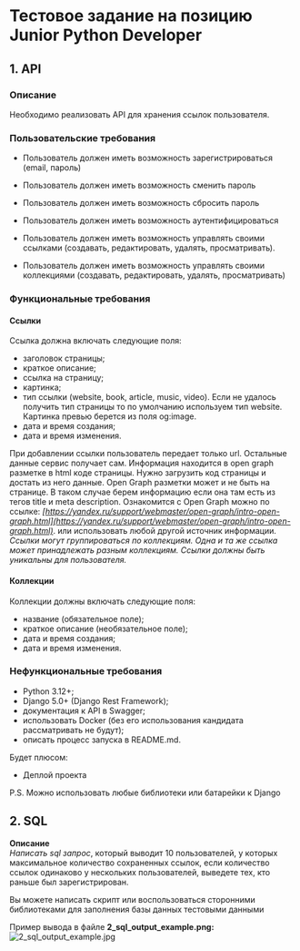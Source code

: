 # **Тестовое задание на позицию Junior Python Developer**   
   
## **1. API**   
### **Описание**   
Необходимо реализовать API для хранения ссылок пользователя.   
### Пользовательские требования   
- Пользователь должен иметь возможность зарегистрироваться (email, пароль)   
- Пользователь должен иметь возможность сменить пароль   
- Пользователь должен иметь возможность сбросить пароль   
- Пользователь должен иметь возможность аутентифицироваться   

- Пользователь должен иметь возможность управлять своими ссылками
(создавать, редактировать, удалять, просматривать).
   
- Пользователь должен иметь возможность управлять своими коллекциями
(создавать, редактировать, удалять, просматривать)
   
   
### Функциональные требования   
#### Ссылки   
Ссылка должна включать следующие поля:   
- заголовок страницы;   
- краткое описание;   
- ссылка на страницу;   
- картинка;   
- тип ссылки (website, book, article, music, video). Если не удалось получить тип страницы то по умолчанию используем тип website. Картинка превью берется из поля og:image.   
- дата и время создания;   
- дата и время изменения.   
   
При добавлении ссылки пользователь передает только url. Остальные данные сервис получает сам. Информация находится в open graph разметке в html коде страницы. Нужно загрузить код страницы и достать из него данные. Open Graph разметки может и не быть на странице. В таком случае берем информацию если она там есть из тегов title и meta description. Ознакомится с Open Graph можно по ссылке: *[https://yandex.ru/support/webmaster/open-graph/intro-open-graph.html](https://yandex.ru/support/webmaster/open-graph/intro-open-graph.html)*. или использовать любой другой источник информации.   
*Ссылки могут группироваться по коллекциям. Одна и та же ссылка может принадлежать разным коллекциям. Ссылки должны быть уникальны для пользователя.*   

#### Коллекции   
Коллекции должны включать следующие поля:   
- название (обязательное поле);   
- краткое описание (необязательное поле);   
- дата и время создания;   
- дата и время изменения.   
   
### **Нефункциональные требования**   
- Python 3.12+;   
- Django 5.0+ (Django Rest Framework);   
- документация к API в Swagger;   
- использовать Docker (без его использования кандидата рассматривать не будут);   
- описать процесс запуска в README.md.   
   
Будет плюсом:   
- Деплой проекта   
   
P.S. Можно использовать любые библиотеки или батарейки к Django   
## **2. SQL**   
**Описание**   
*Написать sql запрос*, который выводит 10 пользователей, у которых максимальное количество сохраненных ссылок, если количество ссылок одинаково у нескольких пользователей, выведете тех, кто раньше был зарегистрирован.

   
Вы можете написать скрипт или воспользоваться сторонними библиотеками для заполнения базы данных тестовыми данными   
   
Пример вывода в файле **2\_sql\_output\_example.png:**   
![2_sql_output_example.jpg](files/2_sql_output_example.jpg)    
